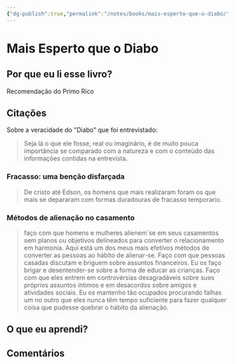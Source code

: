 ```yaml
---
{"dg-publish":true,"permalink":"/notes/books/mais-esperto-que-o-diabo/","dgHomeLink":true,"dgPassFrontmatter":false}
---
```


# Mais Esperto que o Diabo

## Por que eu li esse livro?

Recomendação do Primo Rico

## Citações

Sobre a veracidade do "Diabo" que foi entrevistado:

> Seja lá o que ele fosse, real ou imaginário, é de muito pouca importância se comparado com a natureza e com o conteúdo das informações contidas na entrevista.


### Fracasso: uma benção disfarçada

> De cristo até Edson, os homens que mais realizaram foram os que mais se depararam com formas duradouras de fracasso temporario.


### Métodos de alienação no casamento

> faço com que homens e mulheres alienem´se em seus casamentos sem planos ou objetivos delineados para converter o relacionamento em harmonia. Aqui está um dos meus mais efetivos métodos de converter as pessoas ao hábito de alienar-se. Faço com que pessoas casadas discutam e briguem sobre assuntos financeiros. Eu os faço brigar e desentender-se sobre a forma de educar as crianças. Faço com que eles entrem em controvérsias desagradáveis sobre sues próprios assuntos íntimos e em desacordos sobre amigos e atividades sociais. Eu os mantenho tão ocupados procurando falhas um no outro que eles nunca têm tempo suficiente para fazer qualquer coisa que pudesse quebrar o hábito da alienação.



## O que eu aprendi?

## Comentários

